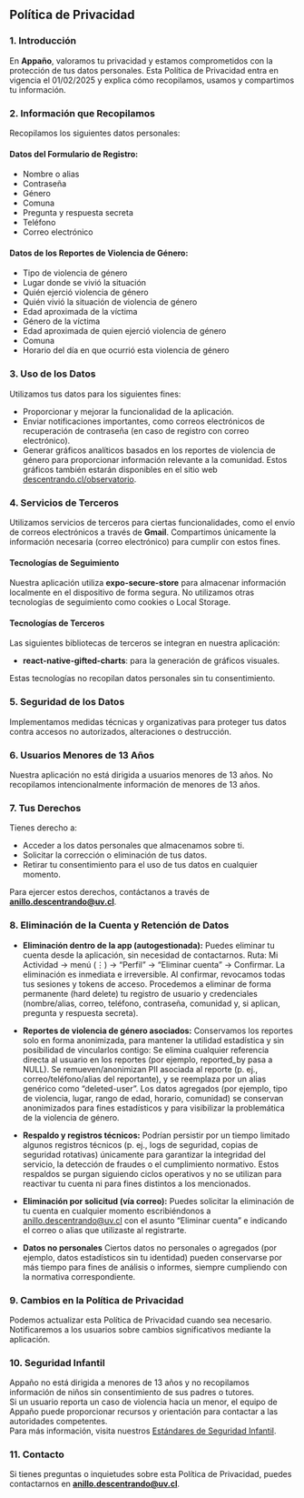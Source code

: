 ## Política de Privacidad

### 1. Introducción
En **Appaño**, valoramos tu privacidad y estamos comprometidos con la protección de tus datos personales. Esta Política de Privacidad entra en vigencia el 01/02/2025 y explica cómo recopilamos, usamos y compartimos tu información.

### 2. Información que Recopilamos
Recopilamos los siguientes datos personales:

#### Datos del Formulario de Registro:
- Nombre o alias
- Contraseña
- Género
- Comuna
- Pregunta y respuesta secreta
- Teléfono
- Correo electrónico

#### Datos de los Reportes de Violencia de Género:
- Tipo de violencia de género
- Lugar donde se vivió la situación
- Quién ejerció violencia de género
- Quién vivió la situación de violencia de género
- Edad aproximada de la víctima
- Género de la víctima
- Edad aproximada de quien ejerció violencia de género
- Comuna
- Horario del día en que ocurrió esta violencia de género

### 3. Uso de los Datos
Utilizamos tus datos para los siguientes fines:

- Proporcionar y mejorar la funcionalidad de la aplicación.
- Enviar notificaciones importantes, como correos electrónicos de recuperación de contraseña (en caso de registro con correo electrónico).
- Generar gráficos analíticos basados en los reportes de violencia de género para proporcionar información relevante a la comunidad. Estos gráficos también estarán disponibles en el sitio web [descentrando.cl/observatorio](https://descentrando.cl/observatorio).

### 4. Servicios de Terceros
Utilizamos servicios de terceros para ciertas funcionalidades, como el envío de correos electrónicos a través de **Gmail**. Compartimos únicamente la información necesaria (correo electrónico) para cumplir con estos fines.

#### Tecnologías de Seguimiento
Nuestra aplicación utiliza **expo-secure-store** para almacenar información localmente en el dispositivo de forma segura. No utilizamos otras tecnologías de seguimiento como cookies o Local Storage.

#### Tecnologías de Terceros
Las siguientes bibliotecas de terceros se integran en nuestra aplicación:

- **react-native-gifted-charts**: para la generación de gráficos visuales.

Estas tecnologías no recopilan datos personales sin tu consentimiento.

### 5. Seguridad de los Datos
Implementamos medidas técnicas y organizativas para proteger tus datos contra accesos no autorizados, alteraciones o destrucción.

### 6. Usuarios Menores de 13 Años
Nuestra aplicación no está dirigida a usuarios menores de 13 años. No recopilamos intencionalmente información de menores de 13 años.

### 7. Tus Derechos
Tienes derecho a:

- Acceder a los datos personales que almacenamos sobre ti.
- Solicitar la corrección o eliminación de tus datos.
- Retirar tu consentimiento para el uso de tus datos en cualquier momento.

Para ejercer estos derechos, contáctanos a través de **anillo.descentrando@uv.cl**.

### 8. Eliminación de la Cuenta y Retención de Datos

- **Eliminación dentro de la app (autogestionada):**
Puedes eliminar tu cuenta desde la aplicación, sin necesidad de contactarnos. Ruta: Mi Actividad → menú (⋮) →  “Perfil” → “Eliminar cuenta” → Confirmar.
La eliminación es inmediata e irreversible. Al confirmar, revocamos todas tus sesiones y tokens de acceso. Procedemos a eliminar de forma permanente (hard delete) tu registro de usuario y credenciales (nombre/alias, correo, teléfono, contraseña, comunidad y, si aplican, pregunta y respuesta secreta). 

- **Reportes de violencia de género asociados:**
Conservamos los reportes solo en forma anonimizada, para mantener la utilidad estadística y sin posibilidad de vincularlos contigo:
Se elimina cualquier referencia directa al usuario en los reportes (por ejemplo, reported_by pasa a NULL).
Se remueven/anonimizan PII asociada al reporte (p. ej., correo/teléfono/alias del reportante), y se reemplaza por un alias genérico como “deleted-user”.
Los datos agregados (por ejemplo, tipo de violencia, lugar, rango de edad, horario, comunidad) se conservan anonimizados para fines estadísticos y para visibilizar la problemática de la violencia de género.

- **Respaldo y registros técnicos:**
Podrían persistir por un tiempo limitado algunos registros técnicos (p. ej., logs de seguridad, copias de seguridad rotativas) únicamente para garantizar la integridad del servicio, la detección de fraudes o el cumplimiento normativo. Estos respaldos se purgan siguiendo ciclos operativos y no se utilizan para reactivar tu cuenta ni para fines distintos a los mencionados.

- **Eliminación por solicitud (vía correo):**
Puedes solicitar la eliminación de tu cuenta en cualquier momento escribiéndonos a anillo.descentrando@uv.cl con el asunto “Eliminar cuenta” e indicando el correo o alias que utilizaste al registrarte.
 
- **Datos no personales**
Ciertos datos no personales o agregados (por ejemplo, datos estadísticos sin tu identidad) pueden conservarse por más tiempo para fines de análisis o informes, siempre cumpliendo con la normativa correspondiente.

### 9. Cambios en la Política de Privacidad
Podemos actualizar esta Política de Privacidad cuando sea necesario. Notificaremos a los usuarios sobre cambios significativos mediante la aplicación.

### 10. Seguridad Infantil
Appaño no está dirigida a menores de 13 años y no recopilamos información de niños sin consentimiento de sus padres o tutores.  
Si un usuario reporta un caso de violencia hacia un menor, el equipo de Appaño puede proporcionar recursos y orientación para contactar a las autoridades competentes.  
Para más información, visita nuestros [Estándares de Seguridad Infantil](https://alexjaraa.github.io/appano-privacy-terms/seguridad-infantil_Appano.md).


### 11. Contacto
Si tienes preguntas o inquietudes sobre esta Política de Privacidad, puedes contactarnos en **anillo.descentrando@uv.cl**.

